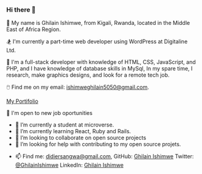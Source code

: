 ### Hi there 👋


<!-- **Ghilain/Ghilain** is a ✨ _special_ ✨ repository because its `README.md` (this file) appears on your GitHub profile. -->

<!-- Here are some ideas to get you started: -->

🌟 My name is Ghilain Ishimwe, from Kigali, Rwanda, located in the Middle East of Africa Region.

🏂 I'm currently a part-time web developer using WordPress at Digitaline Ltd. 

🔆 I'm a full-stack developer with knowledge of HTML, CSS, JavaScript, and PHP, and I have knowledge of database skills in MySql, In my spare time, I research, make graphics designs, and look for a remote tech job.


🖱️ Find me on my email: ishimweghilain5050@gmail.com. 

[My Portifolio](https://ghilain.github.io/mobile-version-skeleton/)

🏏 I'm open to new job oportunities 


 - 🔭 I’m currently a student at microverse.
- 🌱 I’m currently learning React, Ruby and Rails.
- 👯 I’m looking to collaborate on open source projects
- 🤔 I’m looking for help with contributing to my open source projets.
<!-- - 💬 Ask me about ... -->
- 📫 Find me: 
       didiersangwa@gmail.com,
       GitHub: [Ghilain Ishimwe](https://github.com/Ghilain)
       Twitter: [@GhilainIshimwe](https://twitter.com/GhilainIshimwe)
       LinkedIn: [Ghilain Ishimwe](https://www.linkedin.com/in/ghilain-ishimwe-067a5b1b4/)
<!-- - 😄 Pronouns: ... -->
<!-- - ⚡ Fun fact: ... -->
